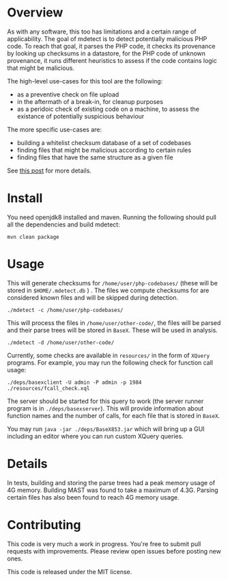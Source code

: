 Overview
========

As with any software, this too has limitations and a certain range of
applicability.  The goal of mdetect is to detect potentially malicious
PHP code. To reach that goal, it parses the PHP code, it checks its
provenance by looking up checksums in a datastore, for the PHP code of
unknown provenance, it runs different heuristics to assess if the code
contains logic that might be malicious.

The high-level use-cases for this tool are the following:
- as a preventive check on file upload
- in the aftermath of a break-in, for cleanup purposes
- as a peridoic check of existing code on a machine, to assess the existance
  of potentially suspicious behaviour

The more specific use-cases are:
- building a whitelist checksum database of a set of codebases
- finding files that might be malicious according to certain rules
- finding files that have the same structure as a given file

See [this post](https://blog.garage-coding.com/2016/09/01/detecting-potentially-malicious-php-code-using-parsers-and-heuristics.html) for more details.

Install
=======

You need openjdk8 installed and maven. Running the following should pull all the
dependencies and build mdetect:

    mvn clean package

Usage
=====

This will generate checksums for `/home/user/php-codebases/` (these will be stored in
`$HOME/.mdetect.db` ) . The files we compute checksums for are considered known
files and will be skipped during detection.

    ./mdetect -c /home/user/php-codebases/

This will process the files in `/home/user/other-code/`, the files will be parsed
and their parse trees will be stored in `BaseX`. These will be used in analysis.

    ./mdetect -d /home/user/other-code/

Currently, some checks are available in `resources/` in the form of `XQuery` programs.
For example, you may run the following check for function call usage:

    ./deps/basexclient -U admin -P admin -p 1984 ./resources/fcall_check.xql

The server should be started for this query to work (the server runner program is in
`./deps/basexserver`).
This will provide information about function names and the number of calls, for each file
that is stored in `BaseX`.

You may run `java -jar ./deps/BaseX853.jar` which will bring up a GUI including an editor
where you can run custom XQuery queries.

Details
=======

In tests, building and storing the parse trees had a peak memory usage of 4G memory.
Building MAST was found to take a maximum of 4.3G.
Parsing certain files has also been found to reach 4G memory usage.

Contributing
============

This code is very much a work in progress. You're free to submit pull
requests with improvements. Please review open issues before posting
new ones.

This code is released under the MIT license.


